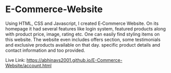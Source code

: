 # E-Commerce-Website
Using HTML, CSS and Javascript, I created E‐Commerce Website. On its homepage it had several features like login system, featured products along with product price, image, rating etc. One can easily find styling items on this website. 
The website even includes offers section, some testimonials and exclusive products available on that day.
specific product details and contact information and too provided.



Live Link: https://abhinavs2001.github.io/E-Commerce-Website/account.html
